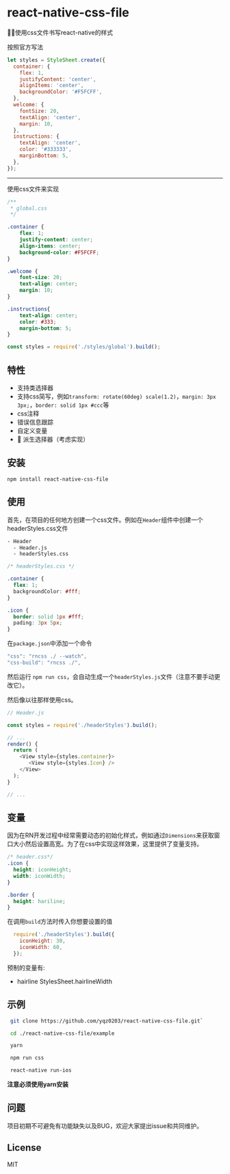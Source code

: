 # react-native-css-file

🚄🚄使用css文件书写react-native的样式

按照官方写法

``` javascript
let styles = StyleSheet.create({
  container: {
    flex: 1,
    justifyContent: 'center',
    alignItems: 'center',
    backgroundColor: '#F5FCFF',
  },
  welcome: {
    fontSize: 20,
    textAlign: 'center',
    margin: 10,
  },
  instructions: {
    textAlign: 'center',
    color: '#333333',
    marginBottom: 5,
  },
});
```
___
使用css文件来实现

``` css
/**
 * global.css
 */

.container {
    flex: 1;
    justify-content: center;
    align-items: center;
    background-color: #F5FCFF;
}

.welcome {
    font-size: 20;
    text-align: center;
    margin: 10;
}

.instructions{
    text-align: center;
    color: #333;
    margin-bottom: 5;
}
```

``` javascript
const styles = require('./styles/global').build();
```

## 特性

- 支持类选择器
- 支持css简写，例如`transform: rotate(60deg) scale(1.2)`，`margin: 3px 3px;`，`border: solid 1px #ccc`等
- css注释
- 错误信息跟踪
- 自定义变量
- 🚫 派生选择器（考虑实现）

## 安装

`npm install react-native-css-file`

## 使用

首先，在项目的任何地方创建一个css文件。例如在`Header`组件中创建一个headerStyles.css文件

```fs
- Header
  - Header.js
  - headerStyles.css

```

``` css
/* headerStyles.css */

.container {
  flex: 1;
  backgroundColor: #fff;
}

.icon {
  border: solid 1px #fff;
  pading: 3px 5px;
}
```

在`package.json`中添加一个命令

``` javascript
"css": "rncss ./ --watch",
"css-build": "rncss ./",
```

然后运行 `npm run css`，会自动生成一个`headerStyles.js`文件（注意不要手动更改它）。

然后像以往那样使用css。

``` javascript
// Header.js

const styles = require('./headerStyles').build();

// ...
render() {
  return (
    <View style={styles.container}>
       <View style={styles.Icon} />
    </View>
  );
}

// ...

```

## 变量

因为在RN开发过程中经常需要动态的初始化样式，例如通过`Dimensions`来获取窗口大小然后设置高宽。为了在css中实现这样效果，这里提供了变量支持。

``` css
/* header.css*/
.icon {
  height: iconHeight;
  width: iconWidth;
}

.border {
  height: hariline;
}
```

在调用`build`方法时传入你想要设置的值

``` javascript
  require('./headerStyles').build({
    iconHeight: 30,
    iconWidth: 60,
  });
```

预制的变量有:

- hairline StylesSheet.hairlineWidth

## 示例

``` bash
 git clone https://github.com/yqz0203/react-native-css-file.git`

 cd ./react-native-css-file/example

 yarn

 npm run css

 react-native run-ios
```

**注意必须使用yarn安装**

## 问题

项目初期不可避免有功能缺失以及BUG，欢迎大家提出issue和共同维护。

## License

MIT